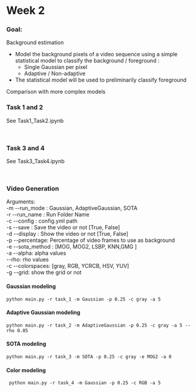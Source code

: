# Week 2

### Goal:

Background estimation
- Model the background pixels of a video sequence using a simple statistical model to classify the background / foreground :
    - Single Gaussian per pixel
    - Adaptive / Non-adaptive
- The statistical model will be used to preliminarily classify foreground

Comparison with more complex models


### Task 1 and 2

See Task1_Task2.ipynb

&nbsp;

### Task 3 and 4

See Task3_Task4.ipynb

&nbsp;

### Video Generation

Arguments:\
-m --run_mode : Gaussian, AdaptiveGaussian, SOTA\
-r --run_name : Run Folder Name\
-c --config   : config.yml path\
-s --save     : Save the video or not    [True, False]\
-d --display  : Show the video or not    [True, False]\
-p --percentage: Percentage of video frames to use as background\
-e --sota_method : [MOG, MOG2, LSBP, KNN,GMG ]\
-a --alpha: alpha values \
--rho: rho values \
-c --colorspaces: [gray, RGB, YCRCB, HSV, YUV]\
-g --grid: show the grid or not

#### Gaussian modeling

```
python main.py -r task_1 -m Gaussian -p 0.25 -c gray -a 5 
```

#### Adaptive Gaussian modeling

```
python main.py -r task_2 -m AdaptiveGaussian -p 0.25 -c gray -a 5 --rho 0.05
```

#### SOTA modeling

```
python main.py -r task_3 -m SOTA -p 0.25 -c gray -e MOG2 -a 0

```

#### Color modeling

```
 python main.py -r task_4 -m Gaussian -p 0.25 -c RGB -a 5
```



